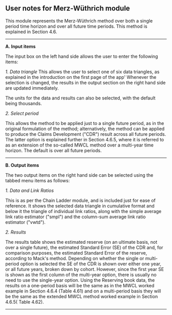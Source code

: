 ## User notes for Merz-Wüthrich module

This module represents the Merz-Wüthrich method over both a single period time horizon and over all future time
periods.  This method is explained in Section 4.6.

----------
**A. Input items**

The input box on the left hand side allows the user to enter the following items: 

*1. Data triangle*
This allows the user to select one of six data triangles, as explained in the introduction on the first page of the app' Whenever the selection is changed, the results in the output section on the right hand side are updated immediately.  

The units for the data and results can also be selected, with the default being thousands. 

*2. Select period*

This allows the method to be applied just to a single future period, as in the original formulation of the method; alternatively, the method can be applied to produce the Claims Development ("CDR") result across all future periods. The latter option is explained further in Section 4.6.5, where it is referred to as an extension of the so-called MWCL method over a multi-year time horizon.  The default is over all future periods.

----------

**B. Output items**

The two output items on the right hand side can be selected using the tabbed menu items as follows:

*1. Data and Link Ratios*

This is as per the Chain Ladder module, and is included just for ease of reference.  It shows the selected data triangle in cumulative format and below it the triangle of individual link ratios, along with the simple average link ratio estimator ("smpl") and the column-sum average link ratio estimator ("vwtd"). 

*2. Results*

The results table shows the estimated reserve (on an ultimate basis, not over a single future), the estimated Standard Error (SE) of the CDR and, for comparison purposes, the estimated Standard Error of the reserve, according to Mack's method.  Depending on whether the single or multi-period option is selected the SE of the CDR is shown over either one year, or all future years, broken down by cohort.  However, since the first year SE is shown as the first column of the multi-year option, there is usually no need to use the single-year option.  Using the Reserving book data, the results on a one-period basis will be the same as in the MWCL worked example in Section 4.6.4 (Table 4.61) and on a multi-period basis they will be the same as the extended MWCL method worked example in Section 4.6.5( Table 4.62).

----------






